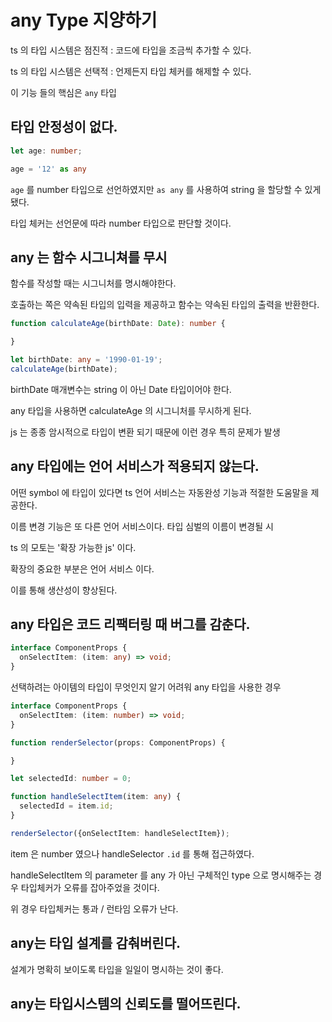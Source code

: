# any Type 지양하기

ts 의 타입 시스템은 점진적 : 코드에 타입을 조금씩 추가할 수 있다. 

ts 의 타입 시스템은 선택적 : 언제든지 타입 체커를 해제할 수 있다. 

이 기능 들의 핵심은 `any` 타입

## 타입 안정성이 없다. 

```ts
let age: number;

age = '12' as any
```

`age` 를 number 타입으로 선언하였지만 `as any` 를 사용하여 string 을 할당할 수 있게 됐다. 

타입 체커는 선언문에 따라 number 타입으로 판단할 것이다.



## any 는 함수 시그니쳐를 무시

함수를 작성할 때는 시그니처를 명시해야한다. 

호출하는 쪽은 약속된 타입의 입력을 제공하고 함수는 약속된 타입의 출력을 반환한다. 

```ts
function calculateAge(birthDate: Date): number {

}

let birthDate: any = '1990-01-19';
calculateAge(birthDate); 
```

birthDate 매개변수는 string 이 아닌 Date 타입이어야 한다.

any 타입을 사용하면 calculateAge 의 시그니처를 무시하게 된다. 

js 는 종종 암시적으로 타입이 변환 되기 때문에 이런 경우 특히 문제가 발생 



## any 타입에는 언어 서비스가 적용되지 않는다. 

어떤 symbol 에 타입이 있다면 ts 언어 서비스는 자동완성 기능과 적절한 도움말을 제공한다.

이름 변경 기능은 또 다른 언어 서비스이다.  타입 심벌의 이름이 변경될 시 

ts 의 모토는 '확장 가능한 js' 이다. 

확장의 중요한 부분은 언어 서비스 이다. 

이를 통해 생산성이 향상된다. 



## any 타입은 코드 리팩터링 때 버그를 감춘다. 

```ts
interface ComponentProps {
  onSelectItem: (item: any) => void;
}
```

 선택하려는 아이템의 타입이 무엇인지 알기 어려워 any 타입을 사용한 경우

```ts
interface ComponentProps {
  onSelectItem: (item: number) => void;
}

function renderSelector(props: ComponentProps) {

}

let selectedId: number = 0;

function handleSelectItem(item: any) {
  selectedId = item.id;
}

renderSelector({onSelectItem: handleSelectItem});
```

item 은 number 였으나 handleSelector `.id` 를 통해 접근하였다. 

handleSelectItem 의 parameter 를 any 가 아닌 구체적인 type 으로 명시해주는 경우 타입체커가 오류를 잡아주었을 것이다. 

위 경우 타입체커는 통과 / 런타임 오류가 난다. 



## any는 타입 설계를 감춰버린다. 

설계가 명확히 보이도록 타입을 일일이 명시하는 것이 좋다. 

## any는 타입시스템의 신뢰도를 떨어뜨린다. 
